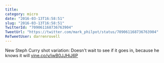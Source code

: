 ```yaml
---
title: 
category: micro
date: "2016-03-13T16:58:51"
slug: "2016-03-13T16:58:51"
TwitterId: "709061168736763904"
TweetUrl: "https://twitter.com/mark_philpot/status/709061168736763904"
ReTweetUser: darrenrovell
---
```


<i class="fa fa-retweet" aria-hidden="true"></i> New Steph Curry shot variation:
Doesn't wait to see if it goes in, because he knows it will
[vine.co/v/iwB0JJHiJ6P](http://vine.co/v/iwB0JJHiJ6P)
